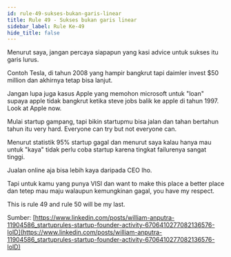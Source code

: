 ```yaml
---
id: rule-49-sukses-bukan-garis-linear
title: Rule 49 - Sukses bukan garis linear
sidebar_label: Rule Ke-49
hide_title: false
---
```


Menurut saya, jangan percaya siapapun yang kasi advice untuk sukses itu garis lurus.

Contoh Tesla, di tahun 2008 yang hampir bangkrut tapi daimler invest \$50 million dan akhirnya tetap bisa lanjut.

Jangan lupa juga kasus Apple yang memohon microsoft untuk "loan" supaya apple tidak bangkrut ketika steve jobs balik ke apple di tahun 1997. Look at Apple now.

Mulai startup gampang, tapi bikin startupmu bisa jalan dan tahan bertahun tahun itu very hard. Everyone can try but not everyone can.

Menurut statistik 95% startup gagal dan menurut saya kalau hanya mau untuk "kaya" tidak perlu coba startup karena tingkat failurenya sangat tinggi.

Jualan online aja bisa lebih kaya daripada CEO lho.

Tapi untuk kamu yang punya VISI dan want to make this place a better place dan tetep mau maju walaupun kemungkinan gagal, you have my respect.

This is rule 49 and rule 50 will be my last.

Sumber:
[https://www.linkedin.com/posts/william-anputra-11904586_startuprules-startup-founder-activity-6706410277082136576-loID](https://www.linkedin.com/posts/william-anputra-11904586_startuprules-startup-founder-activity-6706410277082136576-loID)
